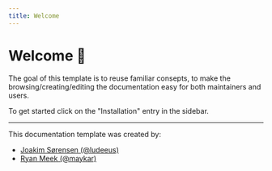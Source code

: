 ```yaml
---
title: Welcome
---
```


# Welcome 👋

The goal of this template is to reuse familiar consepts, to make the browsing/creating/editing the documentation easy for both maintainers and users.

To get started click on the "Installation" entry in the sidebar.

***

This documentation template was created by:

- [Joakim Sørensen (@ludeeus)](https://github.com/ludeeus)
- [Ryan Meek (@maykar)](https://github.com/maykar)
